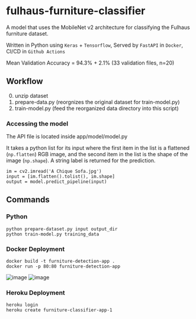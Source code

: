 # fulhaus-furniture-classifier

A model that uses the MobileNet v2 architecture for classifying the Fulhaus furniture dataset.

Written in Python using `Keras` +  `Tensorflow`, Served by `FastAPI` in `Docker`, CI/CD in `Github Actions`

Mean Validation Accuracy = 94.3% + 2.1% (33 validation files, n=20)

## Workflow
0. unzip dataset
1. prepare-data.py (reorgnizes the original dataset for train-model.py) 
2. train-model.py (feed the reorganized data directory into this script)

### Accessing the model

The API file is located inside app/model/model.py

It takes a python list for its input where the first item in the list is a flattened (`np.flatten`) RGB image, and the second item in the list is the shape of the image (`np.shape`). A string label is returned for the prediction.

```
im = cv2.imread('A Chique Sofa.jpg') 
input = [im.flatten().tolist(), im.shape]
output = model.predict_pipeline(input)
```

## Commands 
### Python
```
python prepare-dataset.py input output_dir
python train-model.py training_data
```
### Docker Deployment
```
docker build -t furniture-detection-app .
docker run -p 80:80 furniture-detection-app
```
![image](https://user-images.githubusercontent.com/43918725/221071422-d3e66d48-8824-478c-8d53-92f772211b86.png)
![image](https://user-images.githubusercontent.com/43918725/221071554-6e8e851c-0eed-48a5-86a7-1dfd4832e370.png)

### Heroku Deployment
```
heroku login
heroku create furniture-classifier-app-1
```
